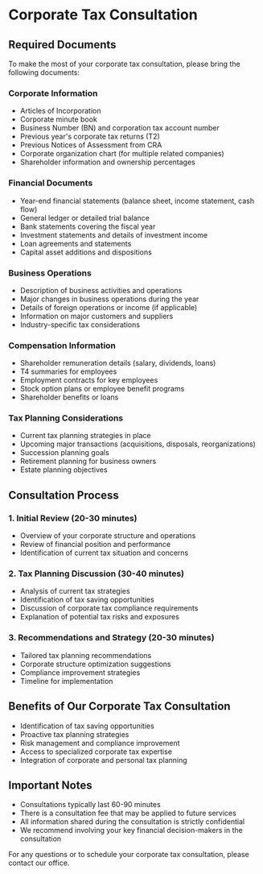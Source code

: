 # Corporate Tax Consultation

## Required Documents

To make the most of your corporate tax consultation, please bring the following documents:

### Corporate Information
- Articles of Incorporation
- Corporate minute book
- Business Number (BN) and corporation tax account number
- Previous year's corporate tax returns (T2)
- Previous Notices of Assessment from CRA
- Corporate organization chart (for multiple related companies)
- Shareholder information and ownership percentages

### Financial Documents
- Year-end financial statements (balance sheet, income statement, cash flow)
- General ledger or detailed trial balance
- Bank statements covering the fiscal year
- Investment statements and details of investment income
- Loan agreements and statements
- Capital asset additions and dispositions

### Business Operations
- Description of business activities and operations
- Major changes in business operations during the year
- Details of foreign operations or income (if applicable)
- Information on major customers and suppliers
- Industry-specific tax considerations

### Compensation Information
- Shareholder remuneration details (salary, dividends, loans)
- T4 summaries for employees
- Employment contracts for key employees
- Stock option plans or employee benefit programs
- Shareholder benefits or loans

### Tax Planning Considerations
- Current tax planning strategies in place
- Upcoming major transactions (acquisitions, disposals, reorganizations)
- Succession planning goals
- Retirement planning for business owners
- Estate planning objectives

## Consultation Process

### 1. Initial Review (20-30 minutes)
- Overview of your corporate structure and operations
- Review of financial position and performance
- Identification of current tax situation and concerns

### 2. Tax Planning Discussion (30-40 minutes)
- Analysis of current tax strategies
- Identification of tax saving opportunities
- Discussion of corporate tax compliance requirements
- Explanation of potential tax risks and exposures

### 3. Recommendations and Strategy (20-30 minutes)
- Tailored tax planning recommendations
- Corporate structure optimization suggestions
- Compliance improvement strategies
- Timeline for implementation

## Benefits of Our Corporate Tax Consultation
- Identification of tax saving opportunities
- Proactive tax planning strategies
- Risk management and compliance improvement
- Access to specialized corporate tax expertise
- Integration of corporate and personal tax planning

## Important Notes
- Consultations typically last 60-90 minutes
- There is a consultation fee that may be applied to future services
- All information shared during the consultation is strictly confidential
- We recommend involving your key financial decision-makers in the consultation

For any questions or to schedule your corporate tax consultation, please contact our office.